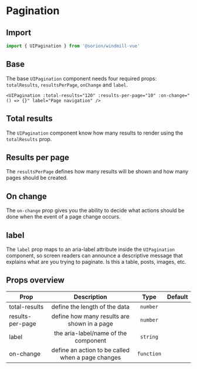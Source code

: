 <script setup>
import BaseExample from './examples/BaseExample.vue';
</script>

# Pagination

## Import

```js
import { UIPagination } from '@sorion/windmill-vue'
```

## Base

The base `UIPagination` component needs four required props: `totalResults`, `resultsPerPage`, `onChange` and `label`.

```vue-html
<UIPagination :total-results="120" :results-per-page="10" :on-change="() => {}" label="Page navigation" />
```

<LivePreview>
  <BaseExample />
</LivePreview>

## Total results

The `UIPagination` component know how many results to render using the `totalResults` prop.

## Results per page

The `resultsPerPage` defines how many results will be shown and how many pages should be created.

## On change

The `on-change` prop gives you the ability to decide what actions should be done when the event of a page change occurs.

## label

 The `label` prop maps to an aria-label attribute inside the `UIPagination` component, so screen readers can announce a descriptive message that explains what are you trying to paginate. Is this a table, posts, images, etc.

## Props overview

| Prop       | Description          | Type                    | Default  |
| ---------- | :------------------: | :---------------------: | -------: |
| total-results | define the length of the data | `number` | |
| results-per-page | define how many results are shown in a page | `number` | |
| label | the aria-label/name of the component | `string` | |
| on-change | define an action to be called when a page changes | `function` | |
